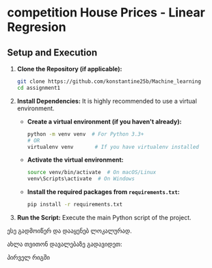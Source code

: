 # competition House Prices - Linear Regresion

## Setup and Execution

1.  **Clone the Repository (if applicable):**
    ```bash
    git clone https://github.com/konstantine25b/Machine_learning
    cd assignment1
    ```
2.  **Install Dependencies:** It is highly recommended to use a virtual environment.

    * **Create a virtual environment (if you haven't already):**
        ```bash
        python -m venv venv  # For Python 3.3+
        # OR
        virtualenv venv       # If you have virtualenv installed
        ```

    * **Activate the virtual environment:**
        ```bash
        source venv/bin/activate  # On macOS/Linux
        venv\Scripts\activate  # On Windows
        ```

    * **Install the required packages from `requirements.txt`:**
        ```bash
        pip install -r requirements.txt
        ```

3.  **Run the Script:** Execute the main Python script of the project.


ესე გადმოიწერ და დააყენებ ლოკალურად.

ახლა თვითონ დავალებაზე გადავიდეთ:

პირველ რიგში 